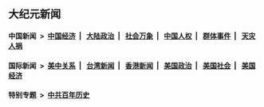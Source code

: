 ## 大纪元新闻

#### 中国新闻 &nbsp;>&nbsp; [中国经济](indexes/ncid283/README.md?01290845) &nbsp;| &nbsp; [大陆政治](indexes/ncid277/README.md?01290845) &nbsp;| &nbsp; [社会万象](indexes/ncid282/README.md?01290845) &nbsp;| &nbsp; [中国人权](indexes/ncid278/README.md?01290845) &nbsp;| &nbsp; [群体事件](indexes/ncid279/README.md?01290845) &nbsp;| &nbsp; [天灾人祸](indexes/ncid280/README.md?01290845)

#### 国际新闻 &nbsp;>&nbsp; [美中关系](indexes/nf1412576/README.md?01290845) &nbsp;| &nbsp; [台湾新闻](indexes/ncid1349361/README.md?01290845) &nbsp;| &nbsp; [香港新闻](indexes/ncid1349362/README.md?01290845) &nbsp;| &nbsp; [美国政治](indexes/ncid1078159/README.md?01290845) &nbsp;| &nbsp; [美国社会](indexes/ncid1078160/README.md?01290845) &nbsp;| &nbsp; [美国经济](indexes/ncid1078158/README.md?01290845)

#### 特别专题 &nbsp;>&nbsp; [中共百年历史](https://github.com/epoch-news/epoch-special/blob/master/README.md?01290845)  
